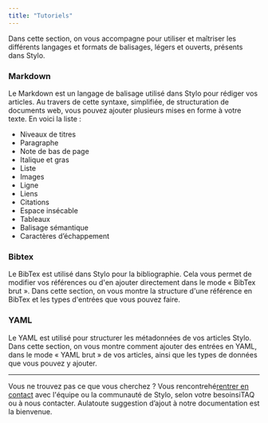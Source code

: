 ```yaml
---
title: "Tutoriels"
---
```


Dans cette section, on vous accompagne pour utiliser et maîtriser les différents langages et formats de balisages, légers et ouverts, présents dans Stylo. 

### Markdown

Le Markdown est un langage de balisage utilisé dans Stylo pour rédiger vos articles. Au travers de cette syntaxe, simplifiée, de structuration de documents web, vous pouvez ajouter plusieurs mises en forme à votre texte. En voici la liste :

- Niveaux de titres
- Paragraphe
- Note de bas de page
- Italique et gras
- Liste
- Images
- Ligne
- Liens
- Citations
- Espace insécable
- Tableaux
- Balisage sémantique
- Caractères d’échappement

### Bibtex

Le BibTex est utilisé dans Stylo pour la bibliographie. Cela vous permet de modifier vos références ou d'en ajouter directement dans le mode « BibTex brut ». Dans cette section, on vous montre la structure d'une référence en BibTex et les types d'entrées que vous pouvez faire.

### YAML

Le YAML est utilisé pour structurer les métadonnées de vos articles Stylo. Dans cette section, on vous montre comment ajouter des entrées en YAML, dans le mode « YAML brut » de vos articles, ainsi que les types de données que vous pouvez y ajouter.

---

Vous ne trouvez pas ce que vous cherchez ? Vous rencontrehé[rentrer en contact](/fr/contacts) avec l'équipe ou la communauté de Stylo, selon votre besoinsiTAQ ou à nous contacter. Aulatoute suggestion d’ajout à notre documentation est la bienvenue.
